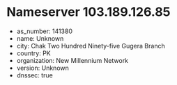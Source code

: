 # Nameserver 103.189.126.85

* as_number: 141380
* name: Unknown
* city: Chak Two Hundred Ninety-five Gugera Branch
* country: PK
* organization: New Millennium Network
* version: Unknown
* dnssec: true
